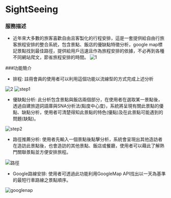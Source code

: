 # SightSeeing

### 服務描述

* 近年來大多數的旅客喜歡自由且客製化的行程安排，這是一套提供給自由行旅客旅程安排的整合系統，包含景點、飯店的優缺點特徵分析，google map標記景點找到最佳路徑，提供給用戶迅速且作為旅程安排的依據，不必再到各種不同網站爬文，節省旅程安排的時間。 
![1](https://user-images.githubusercontent.com/48153269/192665786-708d26d3-00da-4649-865e-9c0e86c7bacf.png)



###功能簡介

* 排程: 註冊會員的使用者可以利用這個功能以流線型的方式完成上述分析

![2](https://user-images.githubusercontent.com/48153269/192672072-15d27534-eef0-4805-855b-897d097939a6.png)
![step1](https://user-images.githubusercontent.com/48153269/192665763-3154446e-6768-466c-9083-dc756bcea426.png)

* 優缺點分析: 此分析包含景點與飯店兩個部分，在使用者在選取某一景點後，透過自建旅遊詞語庫與SNA分析法(點度中心度)，系統將呈現有關此景點的優點、缺點分析，使用者可清楚得知此景點的特色(優點)及在此景點可能遇到的問題(缺點)。 

![step2](https://user-images.githubusercontent.com/48153269/192665673-d0e40df3-168c-41ce-91e9-a0a95b90a10a.png)

* 路徑推薦分析: 使用者先輸入一個景點後點擊分析，系統會呈現出其他造訪者在造訪此景點後，也會造訪的其他景點、飯店或餐廳，使用者可以藉此了解熱門關聯景點並方便安排旅程。 

![路徑](https://user-images.githubusercontent.com/48153269/192665691-b37602a6-8fe9-49a5-8ebf-397a46dca03e.png)

 * Google路線安排: 使用者可透過此功能利用GoogleMap API找出以一天為基準的最短行車路線之景點順序。 
 
![googlenap](https://user-images.githubusercontent.com/48153269/192665749-f9547c32-3cf1-45c4-bf4a-f76407a3f556.png)




  
